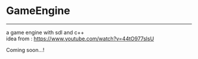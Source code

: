 # GameEngine
---
a game engine with sdl and c++ <br>
idea from : https://www.youtube.com/watch?v=44tO977slsU <br>

Coming soon...!
